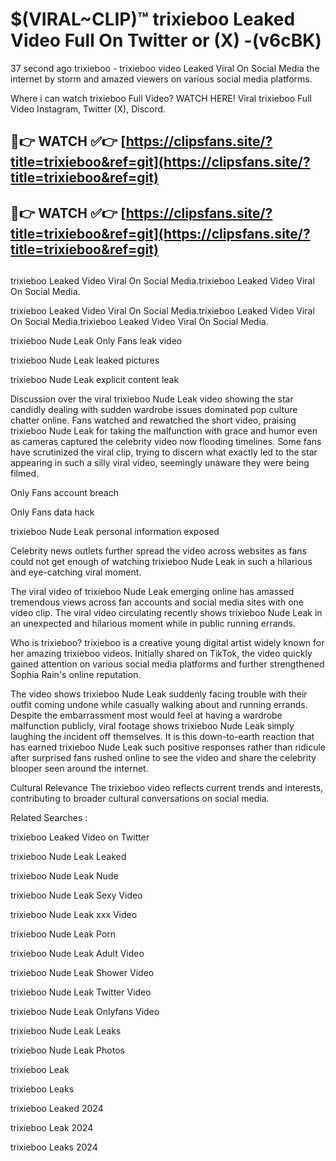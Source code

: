 # $(VIRAL~CLIP)™ trixieboo Leaked Video Full On Twitter or (X) -(v6cBK)
37 second ago trixieboo - trixieboo video Leaked Viral On Social Media the internet by storm and amazed viewers on various social media platforms.

Where i can watch trixieboo Full Video? WATCH HERE! Viral trixieboo Full Video Instagram, Twitter (X), Discord.

## 🔴👉 WATCH ✅👉 [https://clipsfans.site/?title=trixieboo&ref=git](https://clipsfans.site/?title=trixieboo&ref=git)
## 🔴👉 WATCH ✅👉 [https://clipsfans.site/?title=trixieboo&ref=git](https://clipsfans.site/?title=trixieboo&ref=git)
##
trixieboo Leaked Video Viral On Social Media.trixieboo Leaked Video Viral On Social Media.

trixieboo Leaked Video Viral On Social Media.trixieboo Leaked Video Viral On Social Media.trixieboo Leaked Video Viral On Social Media.

trixieboo Nude Leak Only Fans leak video

trixieboo Nude Leak leaked pictures

trixieboo Nude Leak explicit content leak

Discussion over the viral trixieboo Nude Leak video showing the star candidly dealing with sudden wardrobe issues dominated pop culture chatter online. Fans watched and rewatched the short video, praising trixieboo Nude Leak for taking the malfunction with grace and humor even as cameras captured the celebrity video now flooding timelines. Some fans have scrutinized the viral clip, trying to discern what exactly led to the star appearing in such a silly viral video, seemingly unaware they were being filmed.


Only Fans account breach

Only Fans data hack

trixieboo Nude Leak personal information exposed

Celebrity news outlets further spread the video across websites as fans could not get enough of watching trixieboo Nude Leak in such a hilarious and eye-catching viral moment.


The viral video of trixieboo Nude Leak emerging online has amassed tremendous views across fan accounts and social media sites with one video clip. The viral video circulating recently shows trixieboo Nude Leak in an unexpected and hilarious moment while in public running errands.


Who is trixieboo? trixieboo is a creative young digital artist widely known for her amazing trixieboo videos. Initially shared on TikTok, the video quickly gained attention on various social media platforms and further strengthened Sophia Rain's online reputation.

The video shows trixieboo Nude Leak suddenly facing trouble with their outfit coming undone while casually walking about and running errands. Despite the embarrassment most would feel at having a wardrobe malfunction publicly, viral footage shows trixieboo Nude Leak simply laughing the incident off themselves. It is this down-to-earth reaction that has earned trixieboo Nude Leak such positive responses rather than ridicule after surprised fans rushed online to see the video and share the celebrity blooper seen around the internet.

Cultural Relevance The trixieboo video reflects current trends and interests, contributing to broader cultural conversations on social media.

Related Searches :

trixieboo Leaked Video on Twitter

trixieboo Nude Leak Leaked

trixieboo Nude Leak Nude

trixieboo Nude Leak Sexy Video

trixieboo Nude Leak xxx Video

trixieboo Nude Leak Porn

trixieboo Nude Leak Adult Video

trixieboo Nude Leak Shower Video

trixieboo Nude Leak Twitter Video

trixieboo Nude Leak Onlyfans Video

trixieboo Nude Leak Leaks

trixieboo Nude Leak Photos

trixieboo Leak

trixieboo Leaks

trixieboo Leaked 2024

trixieboo Leak 2024

trixieboo Leaks 2024
